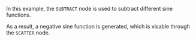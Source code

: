 <!--- Add SEO here --->

In this example, the `SUBTRACT` node is used to subtract different sine functions.

As a result, a negative sine function is generated, which is visable through the `SCATTER` node.